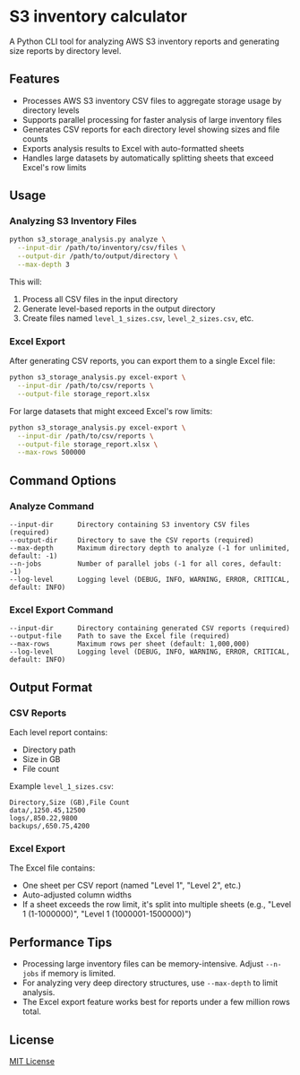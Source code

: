 # S3 inventory calculator

A Python CLI tool for analyzing AWS S3 inventory reports and generating size reports by directory level.

## Features

- Processes AWS S3 inventory CSV files to aggregate storage usage by directory levels
- Supports parallel processing for faster analysis of large inventory files
- Generates CSV reports for each directory level showing sizes and file counts
- Exports analysis results to Excel with auto-formatted sheets
- Handles large datasets by automatically splitting sheets that exceed Excel's row limits

## Usage

### Analyzing S3 Inventory Files

```bash
python s3_storage_analysis.py analyze \
  --input-dir /path/to/inventory/csv/files \
  --output-dir /path/to/output/directory \
  --max-depth 3
```

This will:
1. Process all CSV files in the input directory
2. Generate level-based reports in the output directory
3. Create files named `level_1_sizes.csv`, `level_2_sizes.csv`, etc.

### Excel Export

After generating CSV reports, you can export them to a single Excel file:

```bash
python s3_storage_analysis.py excel-export \
  --input-dir /path/to/csv/reports \
  --output-file storage_report.xlsx
```

For large datasets that might exceed Excel's row limits:

```bash
python s3_storage_analysis.py excel-export \
  --input-dir /path/to/csv/reports \
  --output-file storage_report.xlsx \
  --max-rows 500000
```

## Command Options

### Analyze Command

```
--input-dir      Directory containing S3 inventory CSV files (required)
--output-dir     Directory to save the CSV reports (required)
--max-depth      Maximum directory depth to analyze (-1 for unlimited, default: -1)
--n-jobs         Number of parallel jobs (-1 for all cores, default: -1)
--log-level      Logging level (DEBUG, INFO, WARNING, ERROR, CRITICAL, default: INFO)
```

### Excel Export Command

```
--input-dir      Directory containing generated CSV reports (required)
--output-file    Path to save the Excel file (required)
--max-rows       Maximum rows per sheet (default: 1,000,000)
--log-level      Logging level (DEBUG, INFO, WARNING, ERROR, CRITICAL, default: INFO)
```

## Output Format

### CSV Reports

Each level report contains:
- Directory path
- Size in GB
- File count

Example `level_1_sizes.csv`:
```
Directory,Size (GB),File Count
data/,1250.45,12500
logs/,850.22,9800
backups/,650.75,4200
```

### Excel Export

The Excel file contains:
- One sheet per CSV report (named "Level 1", "Level 2", etc.)
- Auto-adjusted column widths
- If a sheet exceeds the row limit, it's split into multiple sheets (e.g., "Level 1 (1-1000000)", "Level 1 (1000001-1500000)")

## Performance Tips

- Processing large inventory files can be memory-intensive. Adjust `--n-jobs` if memory is limited.
- For analyzing very deep directory structures, use `--max-depth` to limit analysis.
- The Excel export feature works best for reports under a few million rows total.

## License

[MIT License](LICENSE)
